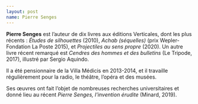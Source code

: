 ```yaml
---
layout: post
name: Pierre Senges
---
```

**Pierre Senges** est l’auteur de dix livres aux éditions Verticales, dont les plus récents : *Études de silhouettes* (2010), *Achab (séquelles)* (prix Wepler-Fondation La Poste 2015), et *Projectiles au sens propre* (2020). Un autre livre récent remarqué est *Cendres des hommes et des bulletins* (Le Tripode, 2017), illustré par Sergio Aquindo. 

Il a été pensionnaire de la Villa Médicis en 2013-2014, et il travaille régulièrement pour la radio, le théâtre, l’opéra et des musées. 

Ses œuvres ont fait l’objet de nombreuses recherches universitaires et donné lieu au récent *Pierre Senges, l’invention érudite* (Minard, 2019).